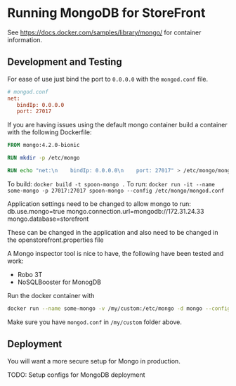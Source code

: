# Running MongoDB for StoreFront


See https://docs.docker.com/samples/library/mongo/ for container information.

## Development and Testing

For ease of use just bind the port to `0.0.0.0` with the  `mongod.conf` file.

```ini
# mongod.conf
net:
   bindIp: 0.0.0.0
   port: 27017
```

If you are having issues using the default mongo container build a container with the following Dockerfile:

```Dockerfile
FROM mongo:4.2.0-bionic

RUN mkdir -p /etc/mongo

RUN echo "net:\n    bindIp: 0.0.0.0\n    port: 27017" > /etc/mongo/mongod.conf
```

To build: `docker build -t spoon-mongo .`
To run: `docker run -it --name some-mongo -p 27017:27017 spoon-mongo --config /etc/mongo/mongod.conf`

Application settings need to be changed to allow mongo to run: 
   db.use.mongo=true
   mongo.connection.url=mongodb://172.31.24.33
   mongo.database=storefront

These can be changed in the application and also need to be changed in the openstorefront.properties file

A Mongo inspector tool is nice to have, the following have been tested and work:
   - Robo 3T
   - NoSQLBooster for MonogDB

Run the docker container with 

```sh
docker run --name some-mongo -v /my/custom:/etc/mongo -d mongo --config /etc/mongo/mongod.conf
```

Make sure you have `mongod.conf` in `/my/custom` folder above.


## Deployment

You will want a more secure setup for Mongo in production.

TODO: Setup configs for MongoDB deployment